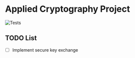 # Applied Cryptography Project

![Tests](https://github.com/zhewenshen/applied-cryptography-project/actions/workflows/main.yml/badge.svg?branch=main)

## TODO List

- [ ] Implement secure key exchange
